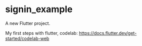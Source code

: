 # signin_example

A new Flutter project.

My first steps with flutter, codelab: https://docs.flutter.dev/get-started/codelab-web
